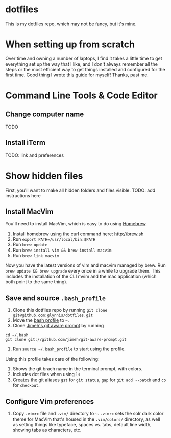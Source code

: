 # dotfiles
This is my dotfiles repo, which may not be fancy, but it's mine.

# When setting up from scratch
Over time and owning a number of laptops, I find it takes a little time to get everything set up the way that I like, and I don't always remember all the steps or the most efficient way to get things installed and configured for the first time. Good thing I wrote this guide for myself! Thanks, past me.

# Command Line Tools & Code Editor
## Change computer name
TODO

## Install iTerm
TODO: link and preferences

# Show hidden files
First, you'll want to make all hidden folders and files visible. 
TODO: add instructions here

## Install MacVim
You'll need to install MacVim, which is easy to do using [Homebrew](https://brew.sh/). 
1. Install homebrew using the curl command here: http://brew.sh
1. Run `export PATH=/usr/local/bin:$PATH`
1. Run `brew update`
1. Run `brew install vim && brew install macvim`
1. Run `brew link macvim`

Now you have the latest versions of vim and macvim managed by brew. Run `brew update && brew upgrade` every once in a while to upgrade them. This includes the installation of the CLI mvim and the mac application (which both point to the same thing).

## Save and source `.bash_profile`
1. Clone this dotfiles repo by running `git clone git@github.com:glynnis/dotfiles.git`
1. Move the [bash profile](https://github.com/glynnis/dotfiles/blob/master/.bash_profile) to `~`.
1. Clone [Jimeh's git aware prompt](https://github.com/jimeh/git-aware-prompt) by running
  ```
  cd ~/.bash
  git clone git://github.com/jimeh/git-aware-prompt.git
  ```
1. Run `source ~/.bash_profile` to start using the profile.

Using this profile takes care of the following:
1. Shows the git brach name in the terminal prompt, with colors.
1. Includes dot files when using `ls`
1. Creates the git aliases `gst` for `git status`, `gap` for `git add --patch` and `co` for `checkout`.

## Configure Vim preferences
1. Copy `.vimrc` file and `.vim/` directory to `~`. `.vimrc` sets the solr dark color theme for MacVim that's housed in the `.vim/colors/` directory, as well as setting things like typeface, spaces vs. tabs, default line width, showing tabs as characters, etc.

